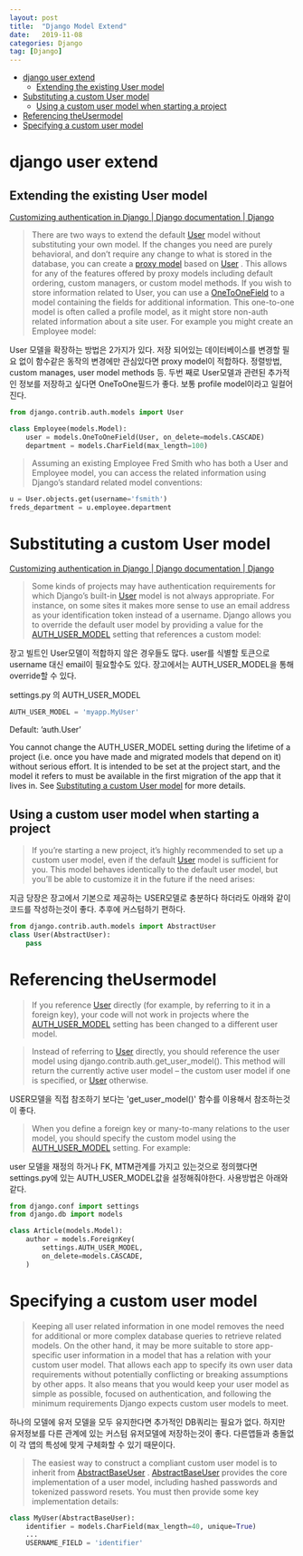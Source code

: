 ```yaml
---
layout: post
title:  "Django Model Extend"
date:   2019-11-08
categories: Django
tag: [Django]
---
```




- [django user extend](#django-user-extend)
  - [Extending the existing User model](#extending-the-existing-user-model)
- [Substituting a custom User model](#substituting-a-custom-user-model)
  - [Using a custom user model when starting a project](#using-a-custom-user-model-when-starting-a-project)
- [Referencing theUsermodel](#referencing-theusermodel)
- [Specifying a custom user model](#specifying-a-custom-user-model)

# django user extend
## Extending the existing User model
[Customizing authentication in Django | Django documentation | Django](https://docs.djangoproject.com/en/2.2/topics/auth/customizing/#extending-the-existing-user-model)

> There are two ways to extend the default  [User](https://docs.djangoproject.com/en/2.2/ref/contrib/auth/#django.contrib.auth.models.User)  model without substituting your own model. If the changes you need are purely behavioral, and don’t require any change to what is stored in the database, you can create a  [proxy model](https://docs.djangoproject.com/en/2.2/topics/db/models/#proxy-models)  based on  [User](https://docs.djangoproject.com/en/2.2/ref/contrib/auth/#django.contrib.auth.models.User) . This allows for any of the features offered by proxy models including default ordering, custom managers, or custom model methods.
> If you wish to store information related to User, you can use a  [OneToOneField](https://docs.djangoproject.com/en/2.2/ref/models/fields/#django.db.models.OneToOneField)  to a model containing the fields for additional information. This one-to-one model is often called a profile model, as it might store non-auth related information about a site user. For example you might create an Employee model:

User 모델을 확장하는 방법은 2가지가 있다. 저장 되어있는 데이터베이스를 변경할 필요 없이 함수같은 동작의 변경에만 관심있다면 proxy model이 적합하다. 정렬방법, custom manages, user model methods 등. 두번 째로 User모델과 관련된 추가적인 정보를 저장하고 싶다면 OneToOne필드가 좋다.  보통 profile model이라고 일컬어진다. 

```python
from django.contrib.auth.models import User

class Employee(models.Model):
    user = models.OneToOneField(User, on_delete=models.CASCADE)
    department = models.CharField(max_length=100)
```

> Assuming an existing Employee Fred Smith who has both a User and Employee model, you can access the related information using Django’s standard related model conventions:

```python
u = User.objects.get(username='fsmith')
freds_department = u.employee.department
```


# Substituting a custom User model
[Customizing authentication in Django | Django documentation | Django](https://docs.djangoproject.com/en/2.2/topics/auth/customizing/#substituting-a-custom-user-model)

> Some kinds of projects may have authentication requirements for which Django’s built-in  [User](https://docs.djangoproject.com/en/2.2/ref/contrib/auth/#django.contrib.auth.models.User)  model is not always appropriate. For instance, on some sites it makes more sense to use an email address as your identification token instead of a username.
> Django allows you to override the default user model by providing a value for the  [AUTH_USER_MODEL](https://docs.djangoproject.com/en/2.2/ref/settings/#std:setting-AUTH_USER_MODEL)  setting that references a custom model:

장고 빌트인 User모델이 적합하지 않은 경우들도 많다. user를 식별할 토큰으로 username 대신 email이 필요할수도 있다. 장고에서는 AUTH_USER_MODEL을 통해 override할 수 있다. 

settings.py 의 AUTH_USER_MODEL
```python
AUTH_USER_MODEL = 'myapp.MyUser'
```
Default: ’auth.User’


You cannot change the AUTH_USER_MODEL setting during the lifetime of a project (i.e. once you have made and migrated models that depend on it) without serious effort. It is intended to be set at the project start, and the model it refers to must be available in the first migration of the app that it lives in. See  [Substituting a custom User model](https://docs.djangoproject.com/en/2.2/topics/auth/customizing/#auth-custom-user)  for more details.


## Using a custom user model when starting a project
> If you’re starting a new project, it’s highly recommended to set up a custom user model, even if the default  [User](https://docs.djangoproject.com/en/2.2/ref/contrib/auth/#django.contrib.auth.models.User)  model is sufficient for you. This model behaves identically to the default user model, but you’ll be able to customize it in the future if the need arises:

지금 당장은 장고에서 기본으로 제공하는 USER모델로 충분하다 하더라도 아래와 같이 코드를 작성하는것이 좋다. 추후에 커스텀하기 편하다. 

```python
from django.contrib.auth.models import AbstractUser
class User(AbstractUser):
    pass
```

# Referencing theUsermodel
> If you reference  [User](https://docs.djangoproject.com/en/2.2/ref/contrib/auth/#django.contrib.auth.models.User)  directly (for example, by referring to it in a foreign key), your code will not work in projects where the  [AUTH_USER_MODEL](https://docs.djangoproject.com/en/2.2/ref/settings/#std:setting-AUTH_USER_MODEL)  setting has been changed to a different user model.

> Instead of referring to  [User](https://docs.djangoproject.com/en/2.2/ref/contrib/auth/#django.contrib.auth.models.User)  directly, you should reference the user model using django.contrib.auth.get_user_model(). This method will return the currently active user model – the custom user model if one is specified, or  [User](https://docs.djangoproject.com/en/2.2/ref/contrib/auth/#django.contrib.auth.models.User)  otherwise.

USER모델을 직접 참조하기 보다는 'get_user_model()' 함수를 이용해서 참조하는것이 좋다. 

> When you define a foreign key or many-to-many relations to the user model, you should specify the custom model using the  [AUTH_USER_MODEL](https://docs.djangoproject.com/en/2.2/ref/settings/#std:setting-AUTH_USER_MODEL)  setting. For example:

user 모델을 재정의 하거나 FK, MTM관계를 가지고 있는것으로 정의했다면 settings.py에 있는 AUTH_USER_MODEL값을 설정해줘야한다.  사용방법은 아래와 같다. 

```python
from django.conf import settings
from django.db import models

class Article(models.Model):
    author = models.ForeignKey(
        settings.AUTH_USER_MODEL,
        on_delete=models.CASCADE,
    )
```


#  Specifying a custom user model
> Keeping all user related information in one model removes the need for additional or more complex database queries to retrieve related models. On the other hand, it may be more suitable to store app-specific user information in a model that has a relation with your custom user model. That allows each app to specify its own user data requirements without potentially conflicting or breaking assumptions by other apps. It also means that you would keep your user model as simple as possible, focused on authentication, and following the minimum requirements Django expects custom user models to meet.

하나의 모델에 유저 모델을 모두 유지한다면 추가적인 DB쿼리는 필요가 없다. 하지만 유저정보를 다른 관계에 있는 커스텀 유저모델에 저장하는것이 좋다. 다른앱들과 충돌없이 각 앱의 특성에 맞게 구체화할 수 있기 때문이다. 

> The easiest way to construct a compliant custom user model is to inherit from  [AbstractBaseUser](https://docs.djangoproject.com/en/2.2/topics/auth/customizing/#django.contrib.auth.models.AbstractBaseUser) .  [AbstractBaseUser](https://docs.djangoproject.com/en/2.2/topics/auth/customizing/#django.contrib.auth.models.AbstractBaseUser)  provides the core implementation of a user model, including hashed passwords and tokenized password resets. You must then provide some key implementation details:

```python
class MyUser(AbstractBaseUser):
    identifier = models.CharField(max_length=40, unique=True)
    ...
    USERNAME_FIELD = 'identifier'
```


